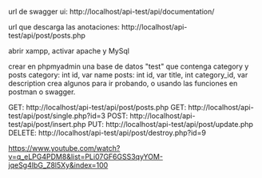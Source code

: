 url de swagger ui: http://localhost/api-test/api/documentation/

url que descarga las anotaciones: http://localhost/api-test/api/post/posts.php

abrir xampp, activar apache y MySql

crear en phpmyadmin una base de datos "test" que contenga category y posts
category: int id, var name
posts: int id, var title, int category_id, var description
crea algunos para ir probando, o usando las funciones en postman o swagger.

GET: http://localhost/api-test/api/post/posts.php
GET: http://localhost/api-test/api/post/single.php?id=3
POST: http://localhost/api-test/api/post/insert.php
PUT: http://localhost/api-test/api/post/update.php
DELETE: http://localhost/api-test/api/post/destroy.php?id=9


https://www.youtube.com/watch?v=q_eLPG4PDM8&list=PLi07GF6GSS3qyYOM-jqeSg4IbG_Z8l5Xy&index=100